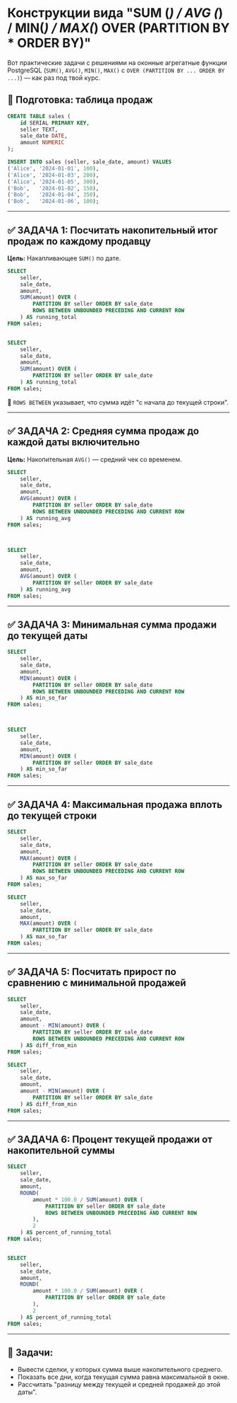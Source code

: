# Конструкции вида "SUM (*) / AVG (*) / MIN(*) / MAX(*) OVER (PARTITION BY * ORDER BY)"

Вот практические задачи с решениями на оконные агрегатные функции PostgreSQL (`SUM()`, `AVG()`, `MIN()`, `MAX()` с `OVER (PARTITION BY ... ORDER BY ...)`) — как раз под твой курс.


## 🔧 Подготовка: таблица продаж

```sql
CREATE TABLE sales (
    id SERIAL PRIMARY KEY,
    seller TEXT,
    sale_date DATE,
    amount NUMERIC
);

INSERT INTO sales (seller, sale_date, amount) VALUES
('Alice', '2024-01-01', 100),
('Alice', '2024-01-03', 200),
('Alice', '2024-01-05', 300),
('Bob',   '2024-01-02', 150),
('Bob',   '2024-01-04', 350),
('Bob',   '2024-01-06', 100);
```

---

## ✅ ЗАДАЧА 1: Посчитать накопительный итог продаж по каждому продавцу

**Цель:** Накапливающее `SUM()` по дате.

```sql
SELECT
    seller,
    sale_date,
    amount,
    SUM(amount) OVER (
        PARTITION BY seller ORDER BY sale_date
        ROWS BETWEEN UNBOUNDED PRECEDING AND CURRENT ROW
    ) AS running_total
FROM sales;


SELECT
    seller,
    sale_date,
    amount,
    SUM(amount) OVER (
        PARTITION BY seller ORDER BY sale_date
    ) AS running_total
FROM sales;

```

📌 `ROWS BETWEEN` указывает, что сумма идёт "с начала до текущей строки".

---

## ✅ ЗАДАЧА 2: Средняя сумма продаж до каждой даты включительно

**Цель:** Накопительная `AVG()` — средний чек со временем.

```sql
SELECT
    seller,
    sale_date,
    amount,
    AVG(amount) OVER (
        PARTITION BY seller ORDER BY sale_date
        ROWS BETWEEN UNBOUNDED PRECEDING AND CURRENT ROW
    ) AS running_avg
FROM sales;



SELECT
    seller,
    sale_date,
    amount,
    AVG(amount) OVER (
        PARTITION BY seller ORDER BY sale_date
    ) AS running_avg
FROM sales;
```

---

## ✅ ЗАДАЧА 3: Минимальная сумма продажи **до текущей даты**

```sql
SELECT
    seller,
    sale_date,
    amount,
    MIN(amount) OVER (
        PARTITION BY seller ORDER BY sale_date
        ROWS BETWEEN UNBOUNDED PRECEDING AND CURRENT ROW
    ) AS min_so_far
FROM sales;



SELECT
    seller,
    sale_date,
    amount,
    MIN(amount) OVER (
        PARTITION BY seller ORDER BY sale_date
    ) AS min_so_far
FROM sales;

```

---

## ✅ ЗАДАЧА 4: Максимальная продажа **вплоть до текущей строки**

```sql
SELECT
    seller,
    sale_date,
    amount,
    MAX(amount) OVER (
        PARTITION BY seller ORDER BY sale_date
        ROWS BETWEEN UNBOUNDED PRECEDING AND CURRENT ROW
    ) AS max_so_far
FROM sales;

SELECT
    seller,
    sale_date,
    amount,
    MAX(amount) OVER (
        PARTITION BY seller ORDER BY sale_date
    ) AS max_so_far
FROM sales;

```

---

## ✅ ЗАДАЧА 5: Посчитать прирост по сравнению с минимальной продажей

```sql
SELECT
    seller,
    sale_date,
    amount,
    amount - MIN(amount) OVER (
        PARTITION BY seller ORDER BY sale_date
        ROWS BETWEEN UNBOUNDED PRECEDING AND CURRENT ROW
    ) AS diff_from_min
FROM sales;

SELECT
    seller,
    sale_date,
    amount,
    amount - MIN(amount) OVER (
        PARTITION BY seller ORDER BY sale_date
    ) AS diff_from_min
FROM sales;

```

---

## ✅ ЗАДАЧА 6: Процент текущей продажи от накопительной суммы

```sql
SELECT
    seller,
    sale_date,
    amount,
    ROUND(
        amount * 100.0 / SUM(amount) OVER (
            PARTITION BY seller ORDER BY sale_date
            ROWS BETWEEN UNBOUNDED PRECEDING AND CURRENT ROW
        ),
        2
    ) AS percent_of_running_total
FROM sales;


SELECT
    seller,
    sale_date,
    amount,
    ROUND(
        amount * 100.0 / SUM(amount) OVER (
            PARTITION BY seller ORDER BY sale_date
        ),
        2
    ) AS percent_of_running_total
FROM sales;


```

---

## 🧠 Задачи:

* Вывести сделки, у которых сумма выше накопительного среднего.
* Показать все дни, когда текущая сумма равна максимальной в окне.
* Рассчитать "разницу между текущей и средней продажей до этой даты".

